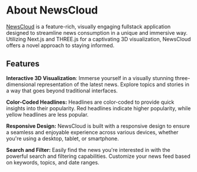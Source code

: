 # About NewsCloud
[NewsCloud](https://news-cloud-v2.vercel.app/) is a feature-rich, visually engaging fullstack application designed to streamline news consumption in a unique and immersive way. Utilizing Next.js and THREE.js for a captivating 3D visualization, NewsCloud offers a novel approach to staying informed.

## Features
**Interactive 3D Visualization**: Immerse yourself in a visually stunning three-dimensional representation of the latest news. Explore topics and stories in a way that goes beyond traditional interfaces.

**Color-Coded Headlines:** Headlines are color-coded to provide quick insights into their popularity. Red headlines indicate higher popularity, while yellow headlines are less popular.

**Responsive Design:** NewsCloud is built with a responsive design to ensure a seamless and enjoyable experience across various devices, whether you're using a desktop, tablet, or smartphone.

**Search and Filter:** Easily find the news you're interested in with the powerful search and filtering capabilities. Customize your news feed based on keywords, topics, and date ranges.
